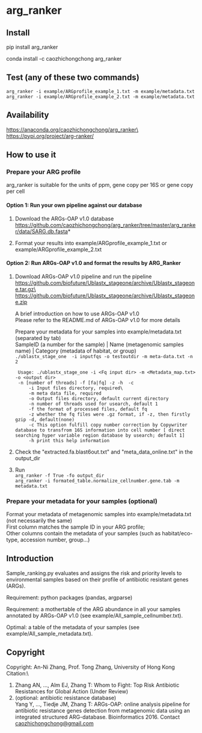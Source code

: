 # arg_ranker

## Install
pip install arg_ranker

conda install -c caozhichongchong arg_ranker

## Test (any of these two commands)
`arg_ranker -i example/ARGprofile_example_1.txt -m example/metadata.txt`\
`arg_ranker -i example/ARGprofile_example_2.txt -m example/metadata.txt`

## Availability
https://anaconda.org/caozhichongchong/arg_ranker\
https://pypi.org/project/arg-ranker/

## How to use it
### Prepare your ARG profile

arg_ranker is suitable for the units of ppm, gene copy per 16S or gene copy per cell

#### Option 1: Run your own pipeline against our database

1. Download the ARGs-OAP v1.0 database\
https://github.com/caozhichongchong/arg_ranker/tree/master/arg_ranker/data/SARG.db.fasta*

2. Format your results into example/ARGprofile_example_1.txt or example/ARGprofile_example_2.txt

#### Option 2: Run ARGs-OAP v1.0 and format the results by ARG_Ranker

1. Download ARGs-OAP v1.0 pipeline and run the pipeline\
    https://github.com/biofuture/Ublastx_stageone/archive/Ublastx_stageone.tar.gz\
    https://github.com/biofuture/Ublastx_stageone/archive/Ublastx_stageone.zip

    A brief introduction on how to use ARGs-OAP v1.0\
    Please refer to the README.md of ARGs-OAP v1.0 for more details

    Prepare your metadata for your samples into example/metadata.txt (separated by tab)\
    SampleID (a number for the sample) | Name (metagenomic samples name) | Category (metadata of habitat, or group)\
    `./ublastx_stage_one  -i inputfqs -o testoutdir -m meta-data.txt -n 2`

        Usage: ./ublastx_stage_one -i <Fq input dir> -m <Metadata_map.txt> -o <output dir>
        -n [number of threads] -f [fa|fq] -z -h  -c   
            -i Input files directory, required\
            -m meta data file, required
            -o Output files directory, default current directory
            -n number of threads used for usearch, default 1
            -f the format of processed files, default fq
            -z whether the fq files were .gz format, if -z, then firstly gzip -d, default(none)
            -c This option fulfill copy number correction by Copywriter database to transfrom 16S information into cell number [ direct searching hyper variable region database by usearch; default 1]
            -h print this help information

2. Check the "extracted.fa.blast6out.txt" and "meta_data_online.txt" in the output_dir

3. Run\
`arg_ranker -f True -fo output_dir`\
`arg_ranker -i formated_table.normalize_cellnumber.gene.tab -m metadata.txt`

### Prepare your metadata for your samples (optional)

Format your metadata of metagenomic samples into example/metadata.txt (not necessarily the same)\
First column matches the sample ID in your ARG profile;\
Other columns contain the metadata of your samples (such as habitat/eco-type, accession number, group...)

## Introduction
Sample_ranking.py evaluates and assigns the risk and priority levels to environmental samples
based on their profile of antibiotic resistant genes (ARGs).

Requirement: python packages (pandas, argparse)

Requirement: a mothertable of the ARG abundance in all your samples
annotated by ARGs-OAP v1.0 (see example/All_sample_cellnumber.txt).

Optimal: a table of the metadata of your samples (see example/All_sample_metadata.txt).

## Copyright
Copyright: An-Ni Zhang, Prof. Tong Zhang, University of Hong Kong
Citation:\
1. Zhang AN, ..., Alm EJ, Zhang T: Whom to Fight: Top Risk Antibiotic Resistances for Global Action (Under Review)
2. (optional: antibiotic resistance database)\
Yang Y, ..., Tiedje JM, Zhang T: ARGs-OAP: online analysis pipeline for antibiotic resistance genes detection from metagenomic data using an integrated structured ARG-database. Bioinformatics 2016.
Contact caozhichongchong@gmail.com
